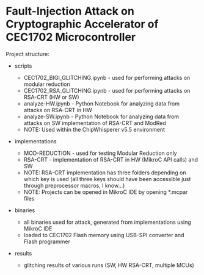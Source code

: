 # Fault-Injection Attack on Cryptographic Accelerator of CEC1702 Microcontroller
Project structure: 
- scripts
  - CEC1702_BIGI_GLITCHING.ipynb - used for performing attacks on modular reduction
  - CEC1702_RSA_GLITCHING.ipynb  - used for performing attacks on RSA-CRT (HW or SW)
  - analyze-HW.ipynb - Python Notebook for analyzing data from attacks on RSA-CRT in HW
  - analyze-SW.ipynb - Python Notebook for analyzing data from attacks on SW implementation of RSA-CRT and ModRed   
  - NOTE: Used within the ChipWhisperer v5.5 environment

- implementations
  - MOD-REDUCTION - used for testing Modular Reduction only
  - RSA-CRT - implementation of RSA-CRT in HW (MikroC API calls) and SW
  - NOTE: RSA-CRT implementation has three folders depending on which key is used (all three keys should have been accessible just through preprocessor macros, I know...)
  - NOTE: Projects can be opened in MikroC IDE by opening *.mcpar files

- binaries
  - all binaries used for attack, generated from implementations using MikroC IDE
  - loaded to CEC1702 Flash memory using USB-SPI converter and Flash programmer

- results
  - glitching results of various runs (SW, HW RSA-CRT, multiple MCUs)
